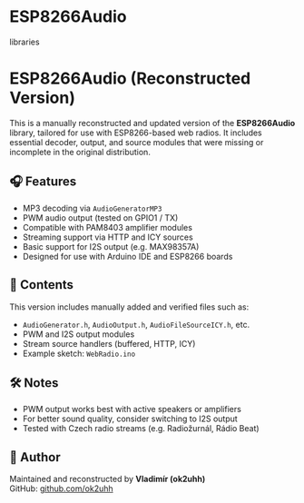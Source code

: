 # ESP8266Audio
libraries
# ESP8266Audio (Reconstructed Version)

This is a manually reconstructed and updated version of the **ESP8266Audio** library, tailored for use with ESP8266-based web radios. It includes essential decoder, output, and source modules that were missing or incomplete in the original distribution.

## 🎧 Features

- MP3 decoding via `AudioGeneratorMP3`
- PWM audio output (tested on GPIO1 / TX)
- Compatible with PAM8403 amplifier modules
- Streaming support via HTTP and ICY sources
- Basic support for I2S output (e.g. MAX98357A)
- Designed for use with Arduino IDE and ESP8266 boards

## 📁 Contents

This version includes manually added and verified files such as:

- `AudioGenerator.h`, `AudioOutput.h`, `AudioFileSourceICY.h`, etc.
- PWM and I2S output modules
- Stream source handlers (buffered, HTTP, ICY)
- Example sketch: `WebRadio.ino`

## 🛠️ Notes

- PWM output works best with active speakers or amplifiers
- For better sound quality, consider switching to I2S output
- Tested with Czech radio streams (e.g. Radiožurnál, Rádio Beat)

## 👤 Author

Maintained and reconstructed by **Vladimír (ok2uhh)**  
GitHub: [github.com/ok2uhh](https://github.com/ok2uhh)
